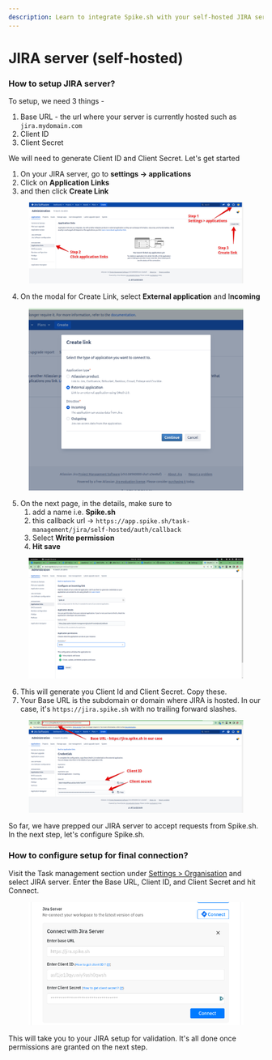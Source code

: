 ```yaml
---
description: Learn to integrate Spike.sh with your self-hosted JIRA server
---
```


# JIRA server (self-hosted)

### How to setup JIRA server?

To setup, we need 3 things -&#x20;

1. Base URL - the url where your server is currently hosted such as `jira.mydomain.com`
2. Client ID
3. Client Secret

We will need to generate Client ID and Client Secret. Let's get started

1. On your JIRA server, go to **settings -> applications**
2. Click on **Application Links**
3. and then click **Create Link**

<figure><img src="../../.gitbook/assets/image.png" alt=""><figcaption></figcaption></figure>

4. On the modal for Create Link, select **External application** and I**ncoming**

<figure><img src="../../.gitbook/assets/jira-server-spike-2.png" alt=""><figcaption></figcaption></figure>

5. On the next page, in the details, make sure to
   1. add a name i.e. **Spike.sh**&#x20;
   2. this callback url -> `https://app.spike.sh/task-management/jira/self-hosted/auth/callback`
   3. Select **Write permission**
   4. **Hit save**

<figure><img src="../../.gitbook/assets/jira-server-integration-form.png" alt=""><figcaption></figcaption></figure>

6. This will generate you Client Id and Client Secret. Copy these.
7. Your Base URL is the subdomain or domain where JIRA is hosted. In our case, it's `https://jira.spike.sh` with no trailing forward slashes.&#x20;

<figure><img src="../../.gitbook/assets/jira-integration-final-step.png" alt=""><figcaption></figcaption></figure>

So far, we have prepped our JIRA server to accept requests from Spike.sh. In the next step, let's configure Spike.sh.

### How to configure setup for final connection?

Visit the Task management section under [Settings > Organisation](https://app.spike.sh/settings/general/organisation#org--task-management) and select JIRA server. Enter the Base URL, Client ID, and Client Secret and hit Connect.

<figure><img src="../../.gitbook/assets/image (1).png" alt=""><figcaption></figcaption></figure>

This will take you to your JIRA setup for validation. It's all done once permissions are granted on the next step.&#x20;
